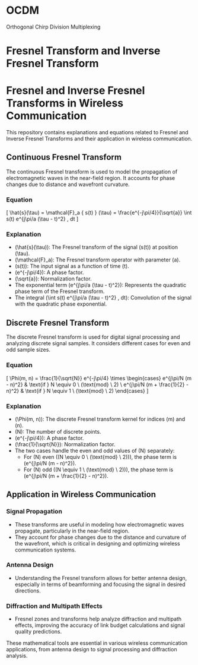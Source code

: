 # OCDM
Orthogonal Chirp Division Multiplexing
# Fresnel Transform and Inverse Fresnel Transform
# Fresnel and Inverse Fresnel Transforms in Wireless Communication

This repository contains explanations and equations related to Fresnel and Inverse Fresnel Transforms and their application in wireless communication.

## Continuous Fresnel Transform

The continuous Fresnel transform is used to model the propagation of electromagnetic waves in the near-field region. It accounts for phase changes due to distance and wavefront curvature.

### Equation

\[ \hat{s}(\tau) = \mathcal{F}_a \{ s(t) \} (\tau) = \frac{e^{-j\pi/4}}{\sqrt{a}} \int s(t) e^{j\pi/a (\tau - t)^2} \, dt \]

### Explanation

- \(\hat{s}(\tau)\): The Fresnel transform of the signal \(s(t)\) at position \(\tau\).
- \(\mathcal{F}_a\): The Fresnel transform operator with parameter \(a\).
- \(s(t)\): The input signal as a function of time \(t\).
- \(e^{-j\pi/4}\): A phase factor.
- \(\sqrt{a}\): Normalization factor.
- The exponential term \(e^{j\pi/a (\tau - t)^2}\): Represents the quadratic phase term of the Fresnel transform.
- The integral \(\int s(t) e^{j\pi/a (\tau - t)^2} \, dt\): Convolution of the signal with the quadratic phase exponential.

## Discrete Fresnel Transform

The discrete Fresnel transform is used for digital signal processing and analyzing discrete signal samples. It considers different cases for even and odd sample sizes.

### Equation

\[ \Phi(m, n) = \frac{1}{\sqrt{N}} e^{-j\pi/4} \times \begin{cases} 
e^{j\pi/N (m - n)^2} & \text{if } N \equiv 0 \ (\text{mod} \ 2) \\ 
e^{j\pi/N (m + \frac{1}{2} - n)^2} & \text{if } N \equiv 1 \ (\text{mod} \ 2) 
\end{cases} \]

### Explanation

- \(\Phi(m, n)\): The discrete Fresnel transform kernel for indices \(m\) and \(n\).
- \(N\): The number of discrete points.
- \(e^{-j\pi/4}\): A phase factor.
- \(\frac{1}{\sqrt{N}}\): Normalization factor.
- The two cases handle the even and odd values of \(N\) separately:
  - For \(N\) even (\(N \equiv 0 \ (\text{mod} \ 2)\)), the phase term is \(e^{j\pi/N (m - n)^2}\).
  - For \(N\) odd (\(N \equiv 1 \ (\text{mod} \ 2)\)), the phase term is \(e^{j\pi/N (m + \frac{1}{2} - n)^2}\).

## Application in Wireless Communication

### Signal Propagation

- These transforms are useful in modeling how electromagnetic waves propagate, particularly in the near-field region.
- They account for phase changes due to the distance and curvature of the wavefront, which is critical in designing and optimizing wireless communication systems.

### Antenna Design

- Understanding the Fresnel transform allows for better antenna design, especially in terms of beamforming and focusing the signal in desired directions.

### Diffraction and Multipath Effects

- Fresnel zones and transforms help analyze diffraction and multipath effects, improving the accuracy of link budget calculations and signal quality predictions.


These mathematical tools are essential in various wireless communication applications, from antenna design to signal processing and diffraction analysis.
